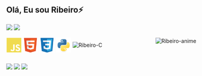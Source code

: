 ## Olá, Eu sou Ribeiro⚡

<div>
  <a href="http://bio.site/riibeiro.dev"> </a>
  <img height="42%" src="https://github-readme-stats.vercel.app/api?username=Ribeiro0512&show_icons=true&theme=dark&include_all_commits=true&count_private=true"/>
    <img height="50%" src="https://github-readme-stats.vercel.app/api/top-langs/?username=Ribeiro0512&layout=compact&langs_count=16&theme=dark"/>
</div>

<div style="display: inline_block"><br>
  <img align="center" alt="Ribeiro-Js" height="40" width="40" src="https://raw.githubusercontent.com/devicons/devicon/master/icons/javascript/javascript-plain.svg">
  <img align="center" alt="Ribeiro-HTML" height="40" width="40" src="https://raw.githubusercontent.com/devicons/devicon/master/icons/html5/html5-original.svg">
  <img align="center" alt="Rribeiro-CSS" height="40" width="40" src="https://raw.githubusercontent.com/devicons/devicon/master/icons/css3/css3-original.svg">
  <img align="center" alt="Ribeiro-Python" height="40" width="40" src="https://raw.githubusercontent.com/devicons/devicon/master/icons/python/python-original.svg">
  <img align="center" alt="Ribeiro-C" height="40" width="40" src="https://img.icons8.com/color/48/c-programming.png">
  <img align="right" alt="Ribeiro-anime" src="https://cdn.discordapp.com/attachments/1403781135049297954/1403783572334182471/iconGIT-removebg-preview.png?ex=6898ced4&is=68977d54&hm=cd92774539a3fbb6a86d9d2c55efcd2b576990d3c2a98d903fc3d1c01d65bb50&">
</div>

  ##
 
<div> 
  <a href="https://www.youtube.com/@riibeiro_dev" target="_blank"><img src="https://img.shields.io/badge/YouTube-FF0000?style=for-the-badge&logo=youtube&logoColor=white" target="_blank"></a>
  <a href="https://www.instagram.com/riibeiro.dev" target="_blank"><img src="https://img.shields.io/badge/-Instagram-%23E4405F?style=for-the-badge&logo=instagram&logoColor=white" target="_blank"></a>
  <a href="https://www.linkedin.com/in/edudev53" target="_blank"><img src="https://img.shields.io/badge/-LinkedIn-%230077B5?style=for-the-badge&logo=linkedin&logoColor=white" target="_blank"></a> 
  
</div>



